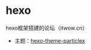 # hexo
hexo框架搭建的论坛（itwow.cn）

- 主题：[hexo-theme-particlex](https://github.com/theme-particlex/hexo-theme-particlex)
